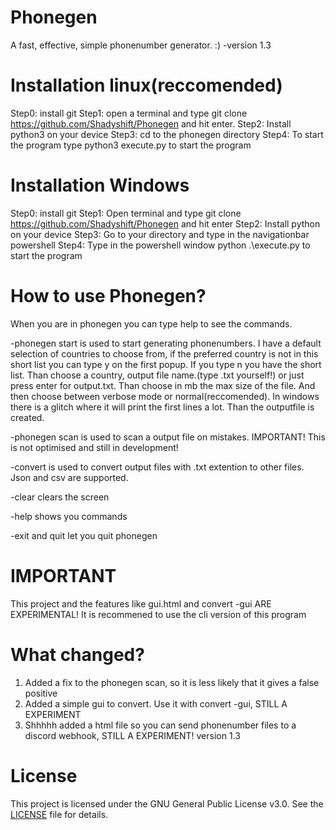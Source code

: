 # Phonegen
A fast, effective, simple phonenumber generator. :)
  -version 1.3
# Installation linux(reccomended)
Step0: install git
Step1: open a terminal and type git clone https://github.com/Shadyshift/Phonegen and hit enter.
Step2: Install python3 on your device
Step3: cd to the phonegen directory
Step4: To start the program type python3 execute.py to start the program

# Installation Windows
Step0: install git
Step1: Open terminal and type git clone https://github.com/Shadyshift/Phonegen and hit enter
Step2: Install python on your device
Step3: Go to your directory and type in the navigationbar powershell
Step4: Type in the powershell window python .\execute.py to start the program

# How to use Phonegen?
When you are in phonegen you can type help to see the commands.

-phonegen start is used to start generating phonenumbers. I have a default selection of countries to choose from, if the preferred country is not in this short list you can type y on the first popup. If you type n you have the short list. Than choose a country, output file name.(type .txt yourself!) or just press enter for output.txt. Than choose in mb the max size of the file. And then choose between verbose mode or normal(reccomended). In windows there is a glitch where it will print the first lines a lot. Than the outputfile is created.

-phonegen scan is used to scan a output file on mistakes. IMPORTANT! This is not optimised and still in development!

-convert is used to convert output files with .txt extention to other files. Json and csv are supported.

-clear clears the screen

-help shows you commands

-exit and quit let you quit phonegen

# IMPORTANT
This project and the features like gui.html and convert -gui ARE EXPERIMENTAL! It is recommened to use the cli version of this program

# What changed?
1. Added a fix to the phonegen scan, so it is less likely that it gives a false positive
2. Added a simple gui to convert. Use it with convert -gui, STILL A EXPERIMENT
3. Shhhhh added a html file so you can send phonenumber files to a discord webhook, STILL A EXPERIMENT!
   version 1.3

# License
This project is licensed under the GNU General Public License v3.0. See the [LICENSE](LICENSE) file for details.
